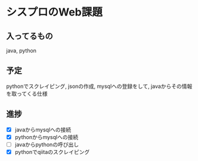 # シスプロのWeb課題

## 入ってるもの

java, python

## 予定

pythonでスクレイピング, jsonの作成, mysqlへの登録をして, javaからその情報を取ってくる仕様

## 進捗

- [x] javaからmysqlへの接続
- [x] pythonからmysqlへの接続
- [ ] javaからpythonの呼び出し
- [x] pythonでqiitaのスクレイピング
